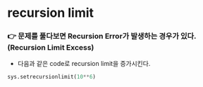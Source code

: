 # recursion limit

### 👉 문제를 풀다보면 Recursion Error가 발생하는 경우가 있다. (Recursion Limit Excess)
- 다음과 같은 code로 recursion limit을 증가시킨다.

```python
sys.setrecursionlimit(10**6)
```